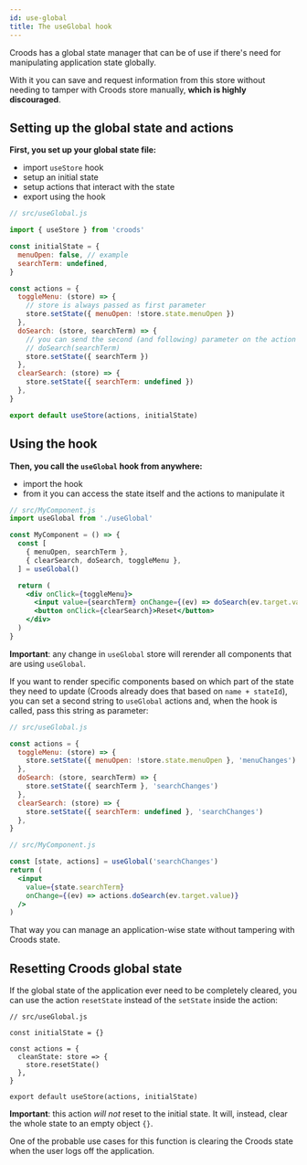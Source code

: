 ```yaml
---
id: use-global
title: The useGlobal hook
---
```


Croods has a global state manager that can be of use if there's need for manipulating application state globally.

With it you can save and request information from this store without needing to tamper with Croods store manually, **which is highly discouraged**.

## Setting up the global state and actions

**First, you set up your global state file:**

- import `useStore` hook
- setup an initial state
- setup actions that interact with the state
- export using the hook

```jsx
// src/useGlobal.js

import { useStore } from 'croods'

const initialState = {
  menuOpen: false, // example
  searchTerm: undefined,
}

const actions = {
  toggleMenu: (store) => {
    // store is always passed as first parameter
    store.setState({ menuOpen: !store.state.menuOpen })
  },
  doSearch: (store, searchTerm) => {
    // you can send the second (and following) parameter on the action function, eg:
    // doSearch(searchTerm)
    store.setState({ searchTerm })
  },
  clearSearch: (store) => {
    store.setState({ searchTerm: undefined })
  },
}

export default useStore(actions, initialState)
```

## Using the hook

**Then, you call the `useGlobal` hook from anywhere:**

- import the hook
- from it you can access the state itself and the actions to manipulate it

```jsx
// src/MyComponent.js
import useGlobal from './useGlobal'

const MyComponent = () => {
  const [
    { menuOpen, searchTerm },
    { clearSearch, doSearch, toggleMenu },
  ] = useGlobal()

  return (
    <div onClick={toggleMenu}>
      <input value={searchTerm} onChange={(ev) => doSearch(ev.target.value)} />
      <button onClick={clearSearch}>Reset</button>
    </div>
  )
}
```

**Important**: any change in `useGlobal` store will rerender all components that are using `useGlobal`.

If you want to render specific components based on which part of the state they need to update (Croods already does that based on `name + stateId`), you can set a second string to `useGlobal` actions and, when the hook is called, pass this string as parameter:

```js
// src/useGlobal.js

const actions = {
  toggleMenu: (store) => {
    store.setState({ menuOpen: !store.state.menuOpen }, 'menuChanges')
  },
  doSearch: (store, searchTerm) => {
    store.setState({ searchTerm }, 'searchChanges')
  },
  clearSearch: (store) => {
    store.setState({ searchTerm: undefined }, 'searchChanges')
  },
}
```

```jsx
// src/MyComponent.js

const [state, actions] = useGlobal('searchChanges')
return (
  <input
    value={state.searchTerm}
    onChange={(ev) => actions.doSearch(ev.target.value)}
  />
)
```

That way you can manage an application-wise state without tampering with Croods state.


## Resetting Croods global state

If the global state of the application ever need to be completely cleared, you can use the action `resetState` instead of the `setState` inside the action:

```tsx
// src/useGlobal.js

const initialState = {}

const actions = {
  cleanState: store => {
    store.resetState()
  },
}

export default useStore(actions, initialState)
```

**Important**: this action _will not_ reset to the initial state. It will, instead, clear the whole state to an empty object `{}`.

One of the probable use cases for this function is clearing the Croods state when the user logs off the application.
